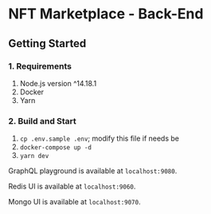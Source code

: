 # NFT Marketplace - Back-End

## Getting Started

### 1. Requirements

1. Node.js version ^14.18.1
2. Docker
3. Yarn

### 2. Build and Start

1. `cp .env.sample .env`; modify this file if needs be
2. `docker-compose up -d`
3. `yarn dev`

GraphQL playground is available at `localhost:9080`.

Redis UI is available at `localhost:9060`.

Mongo UI is available at `localhost:9070`.
